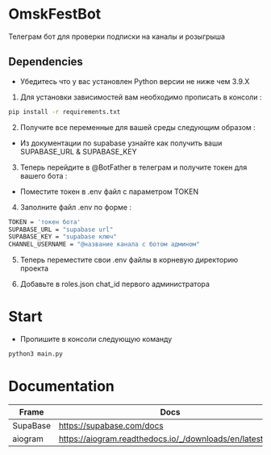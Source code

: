 # OmskFestBot
Телеграм бот для проверки подписки на каналы и розыгрыша

## Dependencies



- Убедитесь что у вас установлен Python версии не ниже чем 3.9.X


1. Для установки зависимостей вам необходимо прописать в консоли :

```sh
pip install -r requirements.txt
```

2. Получите все переменные для вашей среды следующим образом :

- Из документации по supabase узнайте как получить ваши SUPABASE_URL & SUPABASE_KEY

3. Теперь перейдите в @BotFather в телеграм и получите токен для вашего бота :

- Поместите токен в .env файл с параметром TOKEN 

4. Заполните файл .env по форме :
```sh
TOKEN = 'токен бота'
SUPABASE_URL = "supabase url"
SUPABASE_KEY = "supabase ключ"
CHANNEL_USERNAME = "@название канала с ботом админом"
```
5. Теперь переместите свои .env файлы в корневую директорию проекта

6. Добавьте в roles.json chat_id первого администратора

# Start 
- Пропишите в консоли следующую команду


```py
python3 main.py
```


# Documentation 

| Frame    |   Docs                                                   |
|-----------|---------------------------------------------------------|
|SupaBase   | https://supabase.com/docs |
|aiogram    | https://aiogram.readthedocs.io/_/downloads/en/latest/pdf/ |
